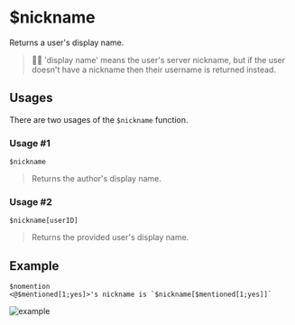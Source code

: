 # $nickname
Returns a user's display name.
>🧙‍♂️ 'display name' means the user's server nickname, but if the user doesn't have a nickname then their username is returned instead.

## Usages
There are two usages of the `$nickname` function.

### Usage #1
```
$nickname
```
> Returns the author's display name.

### Usage #2
```
$nickname[userID]
```
> Returns the provided user's display name.

## Example
```
$nomention
<@$mentioned[1;yes]>'s nickname is `$nickname[$mentioned[1;yes]]`
```

![example](https://user-images.githubusercontent.com/69215413/124502356-53271a00-dd91-11eb-8d72-778c9141f296.png)
